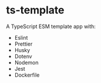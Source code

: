 # ts-template

A TypeScript ESM template app with:

- Eslint
- Prettier
- Husky
- Dotenv
- Nodemon
- Jest
- Dockerfile
